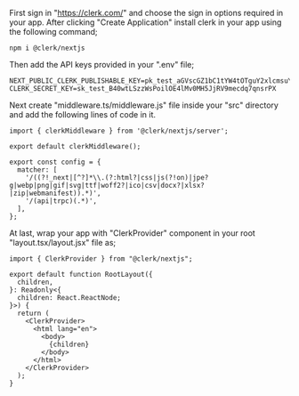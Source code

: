 First sign in "https://clerk.com/" and choose the sign in options required in your app. After clicking "Create Application" install clerk in your app using the following command;

```
npm i @clerk/nextjs
```

Then add the API keys provided in your ".env" file;

```
NEXT_PUBLIC_CLERK_PUBLISHABLE_KEY=pk_test_aGVscGZ1bC1tYW4tOTguY2xlcmsuYWNjb3VudHMuZGV2JA
CLERK_SECRET_KEY=sk_test_B40wtLSzzWsPoilOE4lMv0MH5JjRV9mecdq7qnsrPX
```

Next create "middleware.ts/middleware.js" file inside your "src" directory and add the following lines of code in it.

```
import { clerkMiddleware } from '@clerk/nextjs/server';

export default clerkMiddleware();

export const config = {
  matcher: [
    '/((?!_next|[^?]*\\.(?:html?|css|js(?!on)|jpe?g|webp|png|gif|svg|ttf|woff2?|ico|csv|docx?|xlsx?|zip|webmanifest)).*)',
    '/(api|trpc)(.*)',
  ],
};
```

At last, wrap your app with "ClerkProvider" component in your root "layout.tsx/layout.jsx" file as;

```
import { ClerkProvider } from "@clerk/nextjs";

export default function RootLayout({
  children,
}: Readonly<{
  children: React.ReactNode;
}>) {
  return (
    <ClerkProvider>
      <html lang="en">
        <body>
          {children}
        </body>
      </html>
    </ClerkProvider>
  );
}
```
